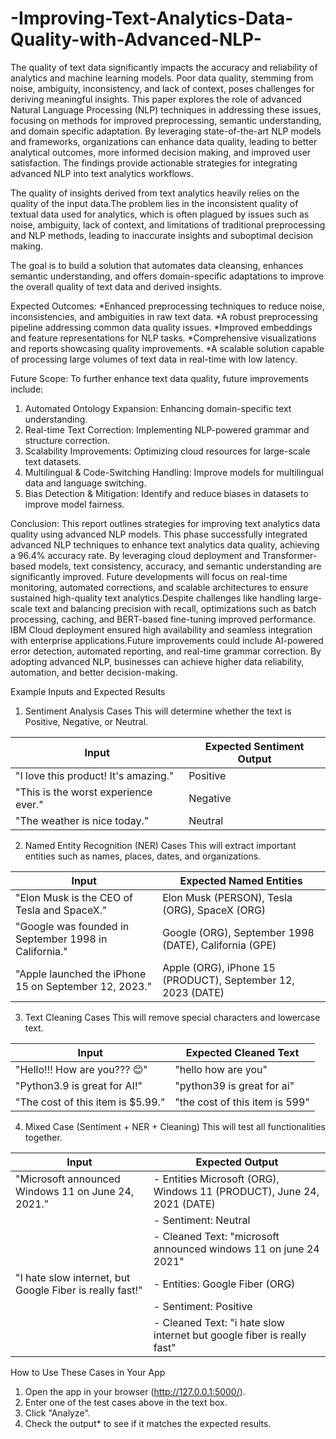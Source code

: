 # -Improving-Text-Analytics-Data-Quality-with-Advanced-NLP-

The quality of text data significantly impacts the accuracy and reliability of analytics and 
machine learning models. Poor data quality, stemming from noise, ambiguity, inconsistency, 
and lack of context, poses challenges for deriving meaningful insights. This paper explores the 
role of advanced Natural Language Processing (NLP) techniques in addressing these issues, 
focusing on methods for improved preprocessing, semantic understanding, and domain
specific adaptation. By leveraging state-of-the-art NLP models and frameworks, organizations 
can enhance data quality, leading to better analytical outcomes, more informed decision
making, and improved user satisfaction. The findings provide actionable strategies for 
integrating advanced NLP into text analytics workflows.

The quality of insights derived from text analytics heavily relies on the quality of the input 
data.The problem lies in the inconsistent quality of textual data used for analytics, which is 
often plagued by issues such as noise, ambiguity, lack of context, and limitations of traditional 
preprocessing and NLP methods, leading to inaccurate insights and suboptimal decision
making.  

The goal is to build a solution that automates data cleansing, enhances semantic understanding, 
and offers domain-specific adaptations to improve the overall quality of text data and derived 
insights. 

Expected Outcomes:
*Enhanced preprocessing techniques to reduce noise, inconsistencies, and ambiguities 
in raw text data. 
*A robust preprocessing pipeline addressing common data quality issues. 
*Improved embeddings and feature representations for NLP tasks. 
*Comprehensive visualizations and reports showcasing quality improvements. 
*A scalable solution capable of processing large volumes of text data in real-time with 
low latency.

Future Scope:
To further enhance text data quality, future improvements include:
1.	Automated Ontology Expansion: Enhancing domain-specific text understanding.
2.	Real-time Text Correction: Implementing NLP-powered grammar and structure correction.
3.	Scalability Improvements: Optimizing cloud resources for large-scale text datasets.
4.	Multilingual & Code-Switching Handling: Improve models for multilingual data and language switching.
5.	Bias Detection & Mitigation: Identify and reduce biases in datasets to improve model fairness.

Conclusion:
This report outlines strategies for improving text analytics data quality using advanced NLP models. This phase successfully integrated advanced NLP techniques to enhance text analytics data quality, achieving a 96.4% accuracy rate. By leveraging cloud deployment and Transformer-based models, text consistency, accuracy, and semantic understanding are significantly improved. Future developments will focus on real-time monitoring, automated corrections, and scalable architectures to ensure sustained high-quality text analytics.Despite challenges like handling large-scale text and balancing precision with recall, optimizations such as batch processing, caching, and BERT-based fine-tuning improved performance. IBM Cloud deployment ensured high availability and seamless integration with enterprise applications.Future improvements could include AI-powered error detection, automated reporting, and real-time grammar correction. By adopting advanced NLP, businesses can achieve higher data reliability, automation, and better decision-making.

Example Inputs and Expected Results

1. Sentiment Analysis Cases
This will determine whether the text is Positive, Negative, or Neutral.

| Input                                | Expected Sentiment Output |
|--------------------------------------|---------------------------|
| "I love this product! It's amazing." |         Positive          |
| "This is the worst experience ever." |         Negative          |
| "The weather is nice today."         |          Neutral          |


2. Named Entity Recognition (NER) Cases
This will extract important entities such as names, places, dates, and organizations.

|                           Input                       |                Expected Named Entities                        |
|-------------------------------------------------------|---------------------------------------------------------------|
| "Elon Musk is the CEO of Tesla and SpaceX."           |  Elon Musk (PERSON), Tesla (ORG), SpaceX (ORG)                |
| "Google was founded in September 1998 in California." |  Google (ORG), September 1998 (DATE), California (GPE)        |
| "Apple launched the iPhone 15 on September 12, 2023." |  Apple (ORG), iPhone 15 (PRODUCT), September 12, 2023 (DATE)  |


3. Text Cleaning Cases
This will remove special characters and lowercase text.

|              Input                |  Expected Cleaned Text           |
|-----------------------------------|----------------------------------|
| "Hello!!! How are you??? 😊"     |  "hello how are you"             |
| "Python3.9 is great for AI!"      |  "python39 is great for ai"      |
| "The cost of this item is $5.99." |  "the cost of this item is 599"  |


4. Mixed Case (Sentiment + NER + Cleaning)
This will test all functionalities together.

|                      Input                               |                                  Expected Output                                                      |
|----------------------------------------------------------|-------------------------------------------------------------------------------------------------------|
| "Microsoft announced Windows 11 on June 24, 2021."       | - Entities Microsoft (ORG), Windows 11 (PRODUCT), June 24, 2021 (DATE) <br>                           |
|                                                          | - Sentiment: Neutral <br>                                                                             |
|                                                          | - Cleaned Text: "microsoft announced windows 11 on june 24 2021"                                      |
| "I hate slow internet, but Google Fiber is really fast!" | - Entities: Google Fiber (ORG) <br>                                                                   |
|                                                          | - Sentiment: Positive <br>                                                                            |
|                                                          | - Cleaned Text: "i hate slow internet but google fiber is really fast"  

How to Use These Cases in Your App
1. Open the app in your browser (http://127.0.0.1:5000/).
2. Enter one of the test cases above in the text box.
3. Click "Analyze".
4. Check the output* to see if it matches the expected results.
